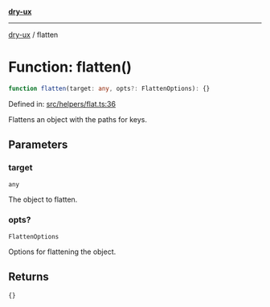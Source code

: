 [**dry-ux**](../README.md)

***

[dry-ux](../globals.md) / flatten

# Function: flatten()

```ts
function flatten(target: any, opts?: FlattenOptions): {}
```

Defined in: [src/helpers/flat.ts:36](https://github.com/navedr/dry-ux/blob/86c22f6b530b5213bb68b86926f9eb34d851fb9f/src/helpers/flat.ts#L36)

Flattens an object with the paths for keys.

## Parameters

### target

`any`

The object to flatten.

### opts?

`FlattenOptions`

Options for flattening the object.

## Returns

```ts
{}
```
